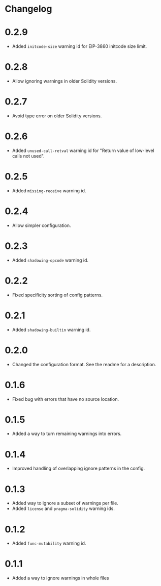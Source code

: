 # Changelog

# 0.2.9

- Added `initcode-size` warning id for EIP-3860 initcode size limit.

# 0.2.8

- Allow ignoring warnings in older Solidity versions.

# 0.2.7

- Avoid type error on older Solidity versions.

# 0.2.6

- Added `unused-call-retval` warning id for "Return value of low-level calls not used".

# 0.2.5

- Added `missing-receive` warning id.

# 0.2.4

- Allow simpler configuration.

# 0.2.3

- Added `shadowing-opcode` warning id.

# 0.2.2

- Fixed specificity sorting of config patterns.

# 0.2.1

- Added `shadowing-builtin` warning id.

# 0.2.0

- Changed the configuration format. See the readme for a description.

# 0.1.6

- Fixed bug with errors that have no source location.

# 0.1.5

- Added a way to turn remaining warnings into errors.

# 0.1.4

- Improved handling of overlapping ignore patterns in the config.

# 0.1.3

- Added way to ignore a subset of warnings per file.
- Added `license` and `pragma-solidity` warning ids.

# 0.1.2

- Added `func-mutability` warning id.

# 0.1.1

- Added a way to ignore warnings in whole files
